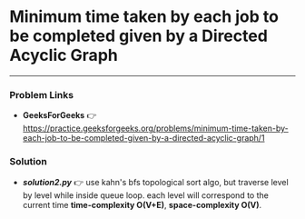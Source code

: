 # Minimum time taken by each job to be completed given by a Directed Acyclic Graph

---

### Problem Links
- **__GeeksForGeeks__** :point_right: https://practice.geeksforgeeks.org/problems/minimum-time-taken-by-each-job-to-be-completed-given-by-a-directed-acyclic-graph/1

### Solution
- **_solution2.py_** :point_right: use kahn's bfs topological sort algo, but traverse level by level while inside queue loop. each level will correspond to the current time **time-complexity O(V+E)**, **space-complexity O(V)**.
